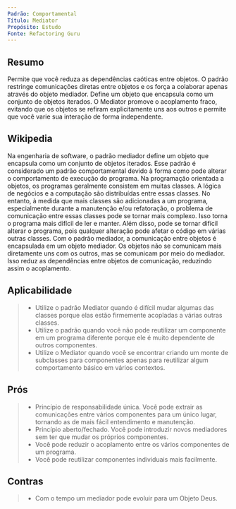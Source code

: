 ```yaml
---
Padrão: Comportamental
Título: Mediator
Propósito: Estudo
Fonte: Refactoring Guru
---
```


## Resumo
Permite que você reduza as dependências caóticas entre objetos. O padrão restringe comunicações diretas entre objetos e os força a colaborar apenas através do
objeto mediador.
Define um objeto que encapsula como um conjunto de objetos iterados. O Mediator promove o acoplamento fraco, evitando que os objetos se refiram explicitamente
uns aos outros e permite que você varie sua interação de forma independente.


## Wikipedia

Na engenharia de software, o padrão mediador define um objeto que encapsula como um conjunto de objetos iterados. Esse padrão é considerado um padrão
comportamental devido à forma como pode alterar o comportamento de execução do programa. Na programação orientada a objetos, os programas geralmente consistem 
em muitas classes. A lógica de negócios e a computação são distribuídas entre essas classes. No entanto, à medida que mais classes são adicionadas a um programa,
especialmente durante a manutenção e/ou refatoração, o problema de comunicação entre essas classes pode se tornar mais complexo. Isso torna o programa mais
difícil de ler e manter. Além disso, pode se tornar difícil alterar o programa, pois qualquer alteração pode afetar o código em várias outras classes. Com o
padrão mediador, a comunicação entre objetos é encapsulada em um objeto mediador. Os objetos não se comunicam mais diretamente uns com os outros, mas se
comunicam por meio do mediador. Isso reduz as dependências entre objetos de comunicação, reduzindo assim o acoplamento.


## Aplicabilidade

> * Utilize o padrão Mediator quando é difícil mudar algumas das classes porque elas estão firmemente acopladas a várias outras classes.
> * Utilize o padrão quando você não pode reutilizar um componente em um programa diferente porque ele é muito dependente de outros componentes.
> * Utilize o Mediator quando você se encontrar criando um monte de subclasses para componentes apenas para reutilizar algum comportamento básico em vários
>  contextos.


## Prós
> * Princípio de responsabilidade única. Você pode extrair as comunicações entre vários componentes para um único lugar, tornando as de mais fácil entendimento 
> e manutenção.
> * Princípio aberto/fechado. Você pode introduzir novos mediadores sem ter que mudar os próprios componentes.
> * Você pode reduzir o acoplamento entre os vários componentes de um programa.
> * Você pode reutilizar componentes individuais mais facilmente.


## Contras
> * Com o tempo um mediador pode evoluir para um Objeto Deus.
